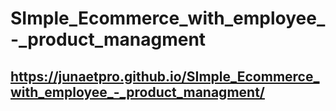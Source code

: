 # SImple_Ecommerce_with_employee_-_product_managment
## https://junaetpro.github.io/SImple_Ecommerce_with_employee_-_product_managment/

